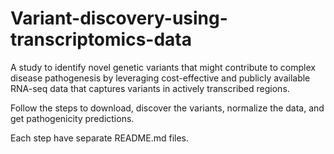 # Variant-discovery-using-transcriptomics-data

A study to identify novel genetic variants that might contribute to complex disease pathogenesis by leveraging cost-effective and publicly available RNA-seq data that captures variants in actively transcribed regions.

Follow the steps to download, discover the variants, normalize the data, and get pathogenicity predictions.

Each step have separate README.md files.

 
